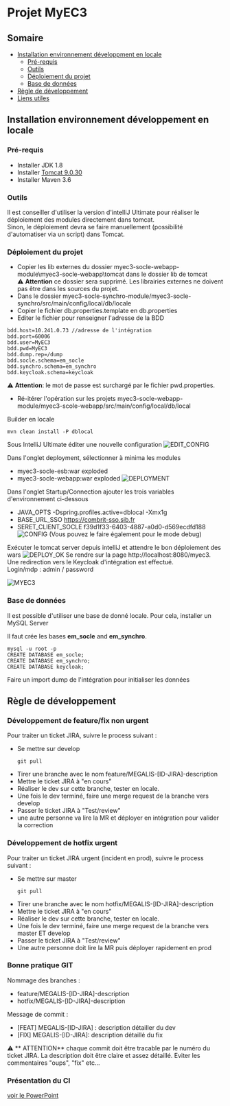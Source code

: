 # Projet MyEC3

## Somaire
* [Installation environnement développment en locale](#to_dev)
  * [Pré-requis](#to_dev_requirement)
  * [Outils](#to_dev_tools)
  * [Déploiement du projet](#to_dev_deploy)
  * [Base de données](#to_dev_bdd)
* [Règle de développement](#to_best_practice)
* [Liens utiles](#to_link)



## Installation environnement développement en locale <a name="to_dev"></a>

### Pré-requis <a name="to_dev_requirement"></a>

* Installer JDK 1.8
* Installer [Tomcat 9.0.30](https://tomcat.apache.org/download-90.cgi)
* Installer Maven 3.6

### Outils  <a name="to_dev_tools"></a>

Il est conseiller d'utiliser la version d'intelliJ Ultimate pour réaliser le déploiement des modules directement dans tomcat.   
Sinon, le déploiement devra se faire manuellement (possibilité d'automatiser via un script) dans Tomcat.


### Déploiement du projet  <a name="to_dev_deploy"></a>
* Copier les lib externes du dossier myec3-socle-webapp-module\myec3-socle-webapp\tomcat dans le dossier lib de tomcat   
:warning: **Attention** ce dossier sera supprimé. Les librairies externes ne doivent pas être dans les sources du projet.  
* Dans le dossier myec3-socle-synchro-module/myec3-socle-synchro/src/main/config/local/db/locale 
* Copier le fichier db.properties.template en db.properties
 * Editer le fichier pour renseigner l'adresse de la BDD

  ```
  bdd.host=10.241.0.73 //adresse de l'intégration
  bdd.port=60006
  bdd.user=MyEC3
  bdd.pwd=MyEC3 
  bdd.dump.rep=/dump
  bdd.socle.schema=em_socle
  bdd.synchro.schema=em_synchro
  bdd.keycloak.schema=keycloak
  ```
:warning: **Attention**: le mot de passe est surchargé par le fichier pwd.properties.
* Ré-itérer l'opération sur les projets myec3-socle-webapp-module/myec3-scole-webapp/src/main/config/local/db/local


Builder en locale
```
mvn clean install -P dblocal
```  
Sous IntelliJ Ultimate éditer une nouvelle configuration
![EDIT_CONFIG](doc/edit_config_tomcat.PNG)  

Dans l'onglet deployment, sélectionner à minima les modules 
* myec3-socle-esb:war exploded
* myec3-socle-webapp:war exploded
![DEPLOYMENT](doc/edit_deployment.PNG)
  
Dans l'onglet Startup/Connection ajouter les trois variables d'environnement ci-dessous
* JAVA_OPTS -Dspring.profiles.active=dblocal -Xmx1g
* BASE_URL_SSO  https://combrit-sso.sib.fr
* SERET_CLIENT_SOCLE f39d1f33-6403-4887-a0d0-d569ecdfd188
![CONFIG](doc/edit_startup.PNG)
  (Vous pouvez le faire également pour le mode debug)
  
Exécuter le tomcat server depuis intelliJ et attendre le bon déploiement des wars
![DEPLOY_OK](doc/deployment_ok.PNG)
Se rendre sur la page http://localhost:8080/myec3. Une redirection vers le Keycloak d'intégration est effectué.  
Login/mdp : admin / password

![MYEC3](doc/localhost_myec3.PNG)


### Base de données  <a name="to_dev_bdd"></a>
Il est possible d'utiliser une base de donné locale. Pour cela, installer un MySQL Server

Il faut crée les bases __em_socle__ and __em_synchro__.
```
mysql -u root -p
CREATE DATABASE em_socle;
CREATE DATABASE em_synchro;
CREATE DATABASE keycloak;
```
Faire un import dump de l'intégration pour initialiser les données


## Règle de développement <a name="to_best_practice"></a>

### Développement de feature/fix non urgent
Pour traiter un ticket JIRA, suivre le process suivant :
* Se mettre sur develop
  ```  
  git pull
  ```  
* Tirer une branche avec le nom feature/MEGALIS-[ID-JIRA]-description
* Mettre le ticket JIRA à "en cours" 
* Réaliser le dev sur cette branche, tester en locale.
* Une fois le dev terminé, faire une merge request de la branche vers develop
* Passer le ticket JIRA à "Test/review"
* une autre personne va lire la MR et déployer en intégration pour valider la correction

### Développement de hotfix urgent
Pour traiter un ticket JIRA urgent (incident en prod), suivre le process suivant :
* Se mettre sur master
  ```  
  git pull
  ``` 
* Tirer une branche avec le nom hotfix/MEGALIS-[ID-JIRA]-description
* Mettre le ticket JIRA à "en cours"
* Réaliser le dev sur cette branche, tester en locale.
* Une fois le dev terminé, faire une merge request de la branche vers master ET develop
* Passer le ticket JIRA à "Test/review"
* Une autre personne doit lire la MR puis déployer rapidement en prod


### Bonne pratique GIT
Nommage des branches :
* feature/MEGALIS-[ID-JIRA]-description
* hotfix/MEGALIS-[ID-JIRA]-description

Message de commit :
* [FEAT] MEGALIS-[ID-JIRA] : description détailler du dev
* [FIX] MEGALIS-[ID-JIRA]: description détaillé du fix

:warning: ** ATTENTION** chaque commit doit être tracable par le numéro du ticket JIRA. La description doit être claire et assez détaillé.
Eviter les commentaires "oups", "fix" etc...

### Présentation du CI

[voir le PowerPoint](doc/GitFlowMyEC3.ppt)
